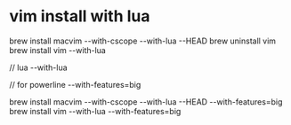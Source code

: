# vim install with lua

brew install macvim --with-cscope --with-lua --HEAD
brew uninstall vim
brew install vim --with-lua

// lua
--with-lua

// for powerline
--with-features=big


brew install macvim --with-cscope --with-lua --HEAD --with-features=big
brew install vim --with-lua --with-features=big
